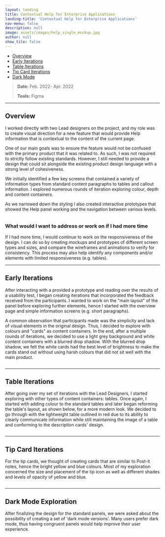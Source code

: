 ```yaml
---
layout: landing
title: Contextual Help for Enterprise Applications
landing-title: 'Contextual Help for Enterprise Applications'
nav-menu: false
description: null
image: assets/images/help_single_mockup.jpg
author: null
show_tile: false
---
```


<!-- Main -->
<div id="main" class="alt">
	
<!-- One -->
<section id="one">
	<div class="inner">	
		
<!-- Shortcuts -->
<ul class="actions">
	<li><a href="#Overview" class="button small scrolly">Overview</a></li>
	<li><a href="#EarlyIterations" class="button small scrolly">Early Iterations</a></li>
	<li><a href="#TableIterations" class="button small scrolly">Table Iterations</a></li>
	<li><a href="#TipCards" class="button small scrolly">Tip Card Iterations</a></li>
	<li><a href="#DarkMode" class="button small scrolly">Dark Mode</a></li>
</ul>

<!-- General Info -->
<blockquote> 
	<p><b>Date:</b> Feb. 2022- Apr. 2022</p>
	<p><b>Tools:</b> Figma</p>
</blockquote>

<hr class="major"/>

<!-- Overview -->
<section id="Overview">
	<h2>Overview</h2>
	<p>I worked directly with two Lead designers on the project, and my role was to create visual direction for a new feature that would provide Help information that is contextual to the content of the current page.</p>
	<p>One of our main goals was to ensure the feature would not be confused with the primary product that it was related to. As such, I was not required to strictly follow existing standards. However, I still needed to provide a design that could sit alongside the existing product design language with a strong level of cohesiveness.</p>
	<p>We initially identified a few key screens that contained a variety of information types from standard content paragraphs to tables and callout information. I explored numerous rounds of iteration exploring colour, depth and content containers.</p>
	<p>As we narrowed down the styling I also created interactive prototypes that showed the Help panel working and the navigation between various levels.</p>
	<span class="image fit"><img src="{% link assets/images/screen mockups.png %}" alt="" /></span>
</section>
		
<!-- Next Steps -->
<section id="NextSteps">
	<h3>What would I want to address or work on if I had more time</h3>
	<p>If I had more time, I would continue to work on the responsiveness of the design. I can do so by creating mockups and prototypes of different screen types and sizes, and compare the wireframes and animations to verify for consistency. This process may also help identify any components and/or elements with limited responsiveness (e.g. tables).</p>
</section>
		
<hr class="major"/>

<!-- Early Iterations -->
<section id="EarlyIterations">
	<h2>Early Iterations</h2>
	<p>After interacting with a provided a prototype and reading over the results of a usability test, I began creating iterations that incorporated the feedback received from the participants. I wanted to work on the "main layout" of the panel before exploring further elements, hence I started with the overview page and simple information screens (e.g. short paragraphs).</p>
	<p>A common observation that participants made was the simplicity and lack of visual elements in the original design. Thus, I decided to explore with colours and "cards" as content containers. In the end, after a multiple rounds of iterations, we decided to use a light grey background and white content containers with a blurred drop shadow. With the blurred drop shadow, we felt the white cards had the best level of brightness to make the cards stand out without using harsh colours that did not sit well with the main product.</p>
	<span class="image fit"><img src="{% link assets/images/early iterations.png %}" alt="" /></span>
</section>

<hr class="major"/>
		
<!-- Table Iterations -->
<section id="TableIterations">
	<h2>Table Iterations</h2>
	<p>After going over my set of iterations with the Lead Designers, I started exploring with other types of content containers: tables. Once again, I started with adding colour to the standard tables and later began reforming the table's layout, as shown below, for a more modern look. We decided to go through with the lightweight table outlined in red due to its ability to clearly communicate information while still maintaining the image of a table and conforming to the description cards' design.</p>
	<span class="image fit"><img src="{% link assets/images/table iterations.png %}" alt="" /></span>
</section>
		
<hr class="major"/>

<!-- Tip Card Iterations -->
<section id="TipCards">
	<h2>Tip Card Iterations</h2>
	<p>For the tip cards, we thought of creating cards that are similar to Post-it notes, hence the bright yellow and blue colours. Most of my exploration concerned the size and placement of the tip icon as well as different shades and levels of opacity of yellow and blue.</p>
	<span class="image fit"><img src="{% link assets/images/tips.png %}" alt="" /></span>
</section>
		
<hr class="major"/>

<!-- Dark Mode Exploration -->
<section id="DarkMode">
	<h2>Dark Mode Exploration</h2>
	<p>After finalizing the design for the standard panels, we were asked about the possibility of creating a set of 'dark mode versions'. Many users prefer dark mode, thus having congruent panels would help improve their user experience.</p>
	<span class="image fit"><img src="{% link assets/images/dark mode.png %}" alt="" /></span>
</section>

</div>
</section>

</div>

